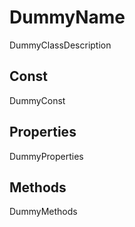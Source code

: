DummyName
==========================

DummyClassDescription

Const
----------------------------

DummyConst


Properties
----------------------------

DummyProperties


Methods
----------------------------

DummyMethods
